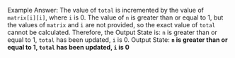 Example Answer:
The value of `total` is incremented by the value of `matrix[i][i]`, where `i` is 0. The value of `n` is greater than or equal to 1, but the values of `matrix` and `i` are not provided, so the exact value of `total` cannot be calculated. Therefore, the Output State is: `n` is greater than or equal to 1, `total` has been updated, `i` is 0.
Output State: **`n` is greater than or equal to 1, `total` has been updated, `i` is 0**